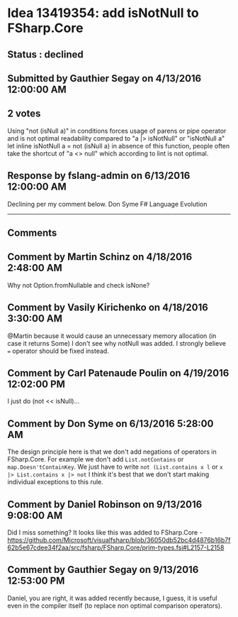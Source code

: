 # Idea 13419354: add isNotNull to FSharp.Core #

## Status : declined

## Submitted by Gauthier Segay on 4/13/2016 12:00:00 AM

## 2 votes

Using "not (isNull a)" in conditions forces usage of parens or pipe operator and is not optimal readability compared to "a |> isNotNull" or "isNotNull a"
let inline isNotNull a = not (isNull a)
in absence of this function, people often take the shortcut of "a <> null" which according to lint is not optimal.



## Response by fslang-admin on 6/13/2016 12:00:00 AM

Declining per my comment below.
Don Syme
F# Language Evolution

------------------------
## Comments


## Comment by Martin Schinz on 4/18/2016 2:48:00 AM
Why not Option.fromNullable and check isNone?


## Comment by Vasily Kirichenko on 4/18/2016 3:30:00 AM
@Martin because it would cause an unnecessary memory allocation (in case it returns Some)
I don't see why notNull was added. I strongly believe `=` operator should be fixed instead.


## Comment by Carl Patenaude Poulin on 4/19/2016 12:02:00 PM
I just do (not << isNull)...


## Comment by Don Syme on 6/13/2016 5:28:00 AM
The design principle here is that we don't add negations of operators in FSharp.Core. For example we don't add ``List.notContains`` or ``map.Doesn'tContainKey``. We just have to write ``not (List.contains x l`` or ``x |> List.contains x |> not``
I think it's best that we don't start making individual exceptions to this rule.


## Comment by Daniel Robinson on 9/13/2016 9:08:00 AM
Did I miss something? It looks like this was added to FSharp.Core -
https://github.com/Microsoft/visualfsharp/blob/36050db52bc4d4876b16b7f62b5e67cdee34f2aa/src/fsharp/FSharp.Core/prim-types.fsi#L2157-L2158


## Comment by Gauthier Segay on 9/13/2016 12:53:00 PM
Daniel, you are right, it was added recently because, I guess, it is useful even in the compiler itself (to replace non optimal comparison operators).

